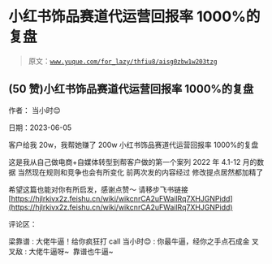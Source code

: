 # 小红书饰品赛道代运营回报率 1000%的复盘

> 原文：[`www.yuque.com/for_lazy/thfiu8/aisg0zbw1w203tzg`](https://www.yuque.com/for_lazy/thfiu8/aisg0zbw1w203tzg)



## (50 赞)小红书饰品赛道代运营回报率 1000%的复盘 

作者： 当小时😊 

日期：2023-06-05 

客户给我 20w，我帮她赚了 200w 小红书饰品赛道代运营回报率 1000%的复盘 

这是我从自己做电商+自媒体转型到帮客户做的第一个案列 2022 年 4.1-12 月的数据 当然现在规则和竞争也会有所变化 前两次发的内容经过 修改提点居然都加精了 

希望这篇也能对你有所启发，感谢点赞～ 请移步飞书链接 [https://hjlrkivx2z.feishu.cn/wiki/wikcnrCA2uFWailRq7XHJGNPidd](https://hjlrkivx2z.feishu.cn/wiki/wikcnrCA2uFWailRq7XHJGNPidd) 

评论区： 

梁靠谱 : 大佬牛逼！给你疯狂打 call 当小时😊 : 你最牛逼，经你之手点石成金 叉叉敌 : 大佬牛逼呀~  靠谱也牛逼~